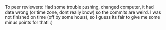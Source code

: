 To peer reviewers:
Had some trouble pushing, changed computer, it had date wrong (or time zone, dont really know) so the commits are weird.
I was not finished on time (off by some hours), so I guess its fair to give me some minus points for that! :)
